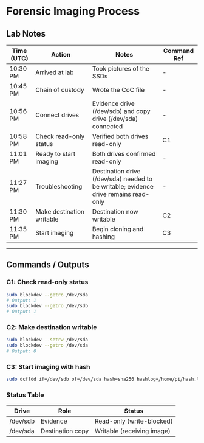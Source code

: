 # Forensic Imaging Process

## Lab Notes

| Time (UTC) | Action | Notes | Command Ref |
|------------|--------|-------|-------------|
| 10:30 PM | Arrived at lab | Took pictures of the SSDs | - |
| 10:45 PM | Chain of custody | Wrote the CoC file | - |
| 10:56 PM | Connect drives | Evidence drive (/dev/sdb) and copy drive (/dev/sda) connected | - |
| 10:58 PM | Check read-only status | Verified both drives read-only | C1 |
| 11:01 PM | Ready to start imaging | Both drives confirmed read-only | - |
| 11:27 PM | Troubleshooting | Destination drive (/dev/sda) needed to be writable; evidence drive remains read-only | - |
| 11:30 PM | Make destination writable | Destination now writable | C2 |
| 11:35 PM | Start imaging | Begin cloning and hashing | C3 |

---

## Commands / Outputs

### C1: Check read-only status
```bash
sudo blockdev --getro /dev/sda
# Output: 1
sudo blockdev --getro /dev/sdb
# Output: 1
```
### C2: Make destination writable
```bash
sudo blockdev --setrw /dev/sda
sudo blockdev --getro /dev/sda
# Output: 0
```
### C3: Start imaging with hash
```bash
sudo dcfldd if=/dev/sdb of=/dev/sda hash=sha256 hashlog=/home/pi/hash.log
```

### Status Table

| Drive    | Role             | Status                     |
| -------- | ---------------- | -------------------------- |
| /dev/sdb | Evidence         | Read-only (write-blocked)  |
| /dev/sda | Destination copy | Writable (receiving image) |
